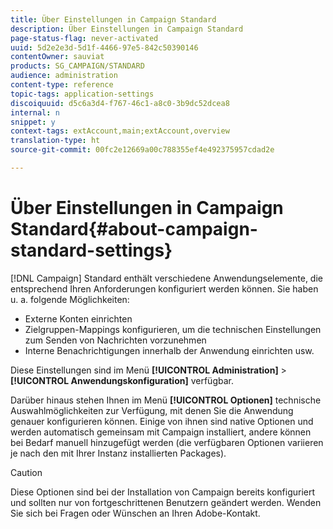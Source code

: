 ```yaml
---
title: Über Einstellungen in Campaign Standard
description: Über Einstellungen in Campaign Standard
page-status-flag: never-activated
uuid: 5d2e2e3d-5d1f-4466-97e5-842c50390146
contentOwner: sauviat
products: SG_CAMPAIGN/STANDARD
audience: administration
content-type: reference
topic-tags: application-settings
discoiquuid: d5c6a3d4-f767-46c1-a8c0-3b9dc52dcea8
internal: n
snippet: y
context-tags: extAccount,main;extAccount,overview
translation-type: ht
source-git-commit: 00fc2e12669a00c788355ef4e492375957cdad2e

---
```



# Über Einstellungen in Campaign Standard{#about-campaign-standard-settings}

[!DNL Campaign] Standard enthält verschiedene Anwendungselemente, die entsprechend Ihren Anforderungen konfiguriert werden können. Sie haben u. a. folgende Möglichkeiten:

* Externe Konten einrichten
* Zielgruppen-Mappings konfigurieren, um die technischen Einstellungen zum Senden von Nachrichten vorzunehmen
* Interne Benachrichtigungen innerhalb der Anwendung einrichten usw.

Diese Einstellungen sind im Menü **[!UICONTROL Administration]** &gt; **[!UICONTROL Anwendungskonfiguration]** verfügbar.

Darüber hinaus stehen Ihnen im Menü **[!UICONTROL Optionen]** technische Auswahlmöglichkeiten zur Verfügung, mit denen Sie die Anwendung genauer konfigurieren können. Einige von ihnen sind native Optionen und werden automatisch gemeinsam mit Campaign installiert, andere können bei Bedarf manuell hinzugefügt werden (die verfügbaren Optionen variieren je nach den mit Ihrer Instanz installierten Packages).

>[!CAUTION]
>
>Diese Optionen sind bei der Installation von Campaign bereits konfiguriert und sollten nur von fortgeschrittenen Benutzern geändert werden. Wenden Sie sich bei Fragen oder Wünschen an Ihren Adobe-Kontakt.
